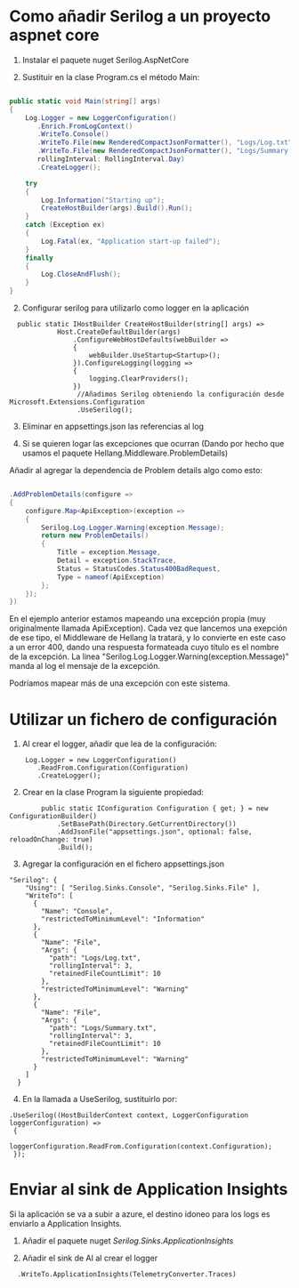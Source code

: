# Como añadir Serilog a un proyecto aspnet core

1. Instalar el paquete nuget Serilog.AspNetCore

2. Sustituir en la clase Program.cs el método Main:

````csharp

public static void Main(string[] args)
{
    Log.Logger = new LoggerConfiguration()
       .Enrich.FromLogContext()
       .WriteTo.Console()
       .WriteTo.File(new RenderedCompactJsonFormatter(), "Logs/Log.txt", rollingInterval: RollingInterval.Day)
       .WriteTo.File(new RenderedCompactJsonFormatter(), "Logs/Summary.txt", restrictedToMinimumLevel: Serilog.Events.LogEventLevel.Warning,
       rollingInterval: RollingInterval.Day)
       .CreateLogger();

    try
    {
        Log.Information("Starting up");
        CreateHostBuilder(args).Build().Run();
    }
    catch (Exception ex)
    {
        Log.Fatal(ex, "Application start-up failed");
    }
    finally
    {
        Log.CloseAndFlush();
    }
}

````

2. Configurar serilog para utilizarlo como logger en la aplicación

````
  public static IHostBuilder CreateHostBuilder(string[] args) =>
            Host.CreateDefaultBuilder(args)
                .ConfigureWebHostDefaults(webBuilder =>
                {
                    webBuilder.UseStartup<Startup>();
                }).ConfigureLogging(logging =>
                {
                    logging.ClearProviders();
                })
                 //Añadimos Serilog obteniendo la configuración desde Microsoft.Extensions.Configuration
                 .UseSerilog();
````

3. Eliminar en appsettings.json las referencias al log

4. Si se quieren logar las excepciones que ocurran (Dando por hecho que usamos el paquete Hellang.Middleware.ProblemDetails)

Añadir al agregar la dependencia de Problem details algo como esto:

````csharp

.AddProblemDetails(configure =>
{
    configure.Map<ApiException>(exception =>
    {
        Serilog.Log.Logger.Warning(exception.Message);
        return new ProblemDetails()
        {
            Title = exception.Message,
            Detail = exception.StackTrace,
            Status = StatusCodes.Status400BadRequest,
            Type = nameof(ApiException)
        };
    });
})
````

En el ejemplo anterior estamos mapeando una excepción propia (muy originalmente llamada ApiException). Cada vez que lancemos una exepción de ese tipo, el Middleware de Hellang la tratará, y lo convierte en este caso a un error 400, dando una respuesta formateada cuyo título es el nombre de la excepción.
La linea "Serilog.Log.Logger.Warning(exception.Message)" manda al log el mensaje de la excepción.

Podríamos mapear más de una excepción con este sistema.

# Utilizar un fichero de configuración

1. Al crear el logger, añadir que lea de la configuración:

````
    Log.Logger = new LoggerConfiguration()
       .ReadFrom.Configuration(Configuration)
       .CreateLogger();
````

2. Crear en la clase Program la siguiente propiedad:
````
        public static IConfiguration Configuration { get; } = new ConfigurationBuilder()
            .SetBasePath(Directory.GetCurrentDirectory())
            .AddJsonFile("appsettings.json", optional: false, reloadOnChange: true)
            .Build();
````

3. Agregar la configuración en el fichero appsettings.json
````
"Serilog": {
    "Using": [ "Serilog.Sinks.Console", "Serilog.Sinks.File" ],
    "WriteTo": [
      {
        "Name": "Console",
        "restrictedToMinimumLevel": "Information"
      },
      {
        "Name": "File",
        "Args": {
          "path": "Logs/Log.txt",
          "rollingInterval": 3,
          "retainedFileCountLimit": 10
        },
        "restrictedToMinimumLevel": "Warning"
      },
      {
        "Name": "File",
        "Args": {
          "path": "Logs/Summary.txt",
          "rollingInterval": 3,
          "retainedFileCountLimit": 10
        },
        "restrictedToMinimumLevel": "Warning"
      }
    ]
  }
````

4. En la llamada a UseSerilog, sustituirlo por:
````
.UseSerilog((HostBuilderContext context, LoggerConfiguration loggerConfiguration) =>
 {
     loggerConfiguration.ReadFrom.Configuration(context.Configuration);
 });
````

# Enviar al sink de Application Insights

Si la aplicación se va a subir a azure, el destino idoneo para los logs es enviarlo a Application Insights.

1. Añadir el paquete nuget *Serilog.Sinks.ApplicationInsights*

2. Añadir el sink de AI al crear el logger

````
  .WriteTo.ApplicationInsights(TelemetryConverter.Traces)
````

